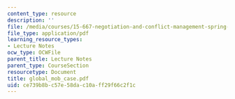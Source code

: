 ```yaml
---
content_type: resource
description: ''
file: /media/courses/15-667-negotiation-and-conflict-management-spring-2001/ce739b8bc57e58dac10aff29f66c2f1c_global_mob_case.pdf
file_type: application/pdf
learning_resource_types:
- Lecture Notes
ocw_type: OCWFile
parent_title: Lecture Notes
parent_type: CourseSection
resourcetype: Document
title: global_mob_case.pdf
uid: ce739b8b-c57e-58da-c10a-ff29f66c2f1c
---
```

